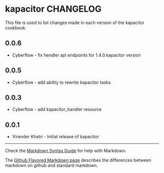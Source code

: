 # kapacitor CHANGELOG

This file is used to list changes made in each version of the kapacitor cookbook.

0.0.6
-----
- Cyberflow - fix hendler api endpoints for 1.4.0.kapacitor version

0.0.5
-----
- Cyberflow - add ability to rewrite kapacitor tasks

0.0.3
-----
- Cyberflow - add kapacitor_handler resource

0.0.1
-----

- Virender Khatri - Initial release of kapacitor

- - -
Check the [Markdown Syntax Guide](http://daringfireball.net/projects/markdown/syntax) for help with Markdown.

The [Github Flavored Markdown page](http://github.github.com/github-flavored-markdown/) describes the differences between markdown on github and standard markdown.
